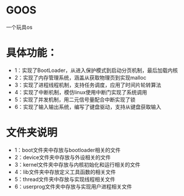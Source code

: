 # GOOS
一个玩具os
# 具体功能：
- 1：实现了BootLoader，从进入保护模式到启动分页机制，最后加载内核
- 2：实现了内存管理系统，涵盖从获取物理页到实现malloc
- 3：实现了进程线程机制，支持任务调度，应用了时间片轮转算法
- 4：实现了中断机制，模仿linux使用中断门实现了系统调用
- 5：实现了并发机制，用二元信号量配合中断实现了锁
- 6：实现了输入输出系统，编写了键盘驱动，支持从键盘获取输入
# 文件夹说明
- 1：boot文件夹中存放与bootloader相关的文件
- 2：device文件夹中存放与外设相关的文件
- 3：kernel文件夹中存放与内核初始化和运行相关的文件
- 4：lib文件夹中存放定义工具函数的相关文件
- 5：thread文件夹中存放与实现线程相关文件
- 6：userprog文件夹中存放与实现用户进程相关文件
